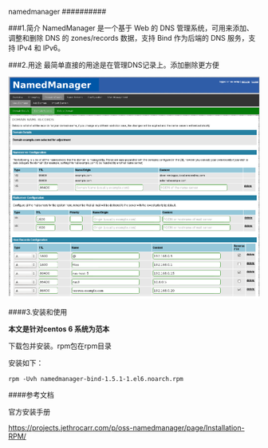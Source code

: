 namedmanager
##########


###1.简介
NamedManager 是一个基于 Web 的 DNS 管理系统，可用来添加、调整和删除 DNS 的 zones/records 数据，支持 Bind 作为后端的 DNS 服务，支持 IPv4 和 IPv6。

###2.用途
最简单直接的用途是在管理DNS记录上。添加删除更方便

![Alt text](img/first.png "前台管理截图")

####3.安装和使用

**本文是针对centos 6 系统为范本**

下载包并安装。rpm包在rpm目录

安装如下：

	rpm -Uvh namedmanager-bind-1.5.1-1.el6.noarch.rpm

####参考文档

官方安装手册

<https://projects.jethrocarr.com/p/oss-namedmanager/page/Installation-RPM/>
